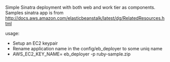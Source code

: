 Simple Sinatra deployment with both web and work tier as components. Samples sinatra app is from http://docs.aws.amazon.com/elasticbeanstalk/latest/dg/RelatedResources.html

usage:

* Setup an EC2 keypair
* Rename application name in the config/eb_deployer to some uniq name
* AWS_EC2_KEY_NAME=<your-key-name> eb_deployer -p ruby-sample.zip
